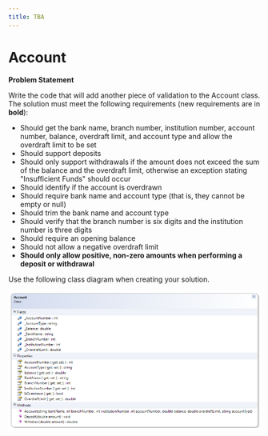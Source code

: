 ```yaml
---
title: TBA
---
```

# Account

**Problem Statement**

Write the code that will add another piece of validation to the Account class. The solution must meet the following requirements (new requirements are in **bold**):

* Should get the bank name, branch number, institution number, account number, balance, overdraft limit, and account type and allow the overdraft limit to be set
* Should support deposits
* Should only support withdrawals if the amount does not exceed the sum of the balance and the overdraft limit, otherwise an exception stating "Insufficient Funds" should occur
* Should identify if the account is overdrawn
* Should require bank name and account type (that is, they cannot be empty or null)
* Should trim the bank name and account type
* Should verify that the branch number is six digits and the institution number is three digits
* Should require an opening balance
* Should not allow a negative overdraft limit
* **Should only allow positive, non-zero amounts when performing a deposit or withdrawal**

Use the following class diagram when creating your solution.

![](G-Account-2.png)
